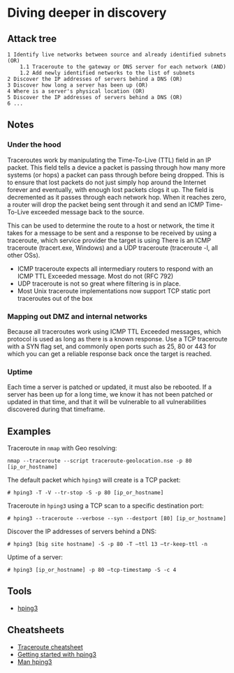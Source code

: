 # Diving deeper in discovery

## Attack tree

```text
1 Identify live networks between source and already identified subnets (OR)
    1.1 Traceroute to the gateway or DNS server for each network (AND)
    1.2 Add newly identified networks to the list of subnets
2 Discover the IP addresses of servers behind a DNS (OR)
3 Discover how long a server has been up (OR)
4 Where is a server's physical location (OR)
5 Discover the IP addresses of servers behind a DNS (OR)
6 ...
```

## Notes

### Under the hood
Traceroutes work by manipulating the Time-To-Live (TTL) field in an IP packet. This field tells a device a packet is passing through how many more systems (or hops) a packet can pass through before being dropped. This is to ensure that lost packets do not just simply hop around the Internet forever and eventually, with enough lost packets clogs it up. The field is decremented as it passes through each network hop. When it reaches zero, a router will drop the packet being sent through it and send an ICMP Time-To-Live exceeded message back to the source.

This can be used to determine the route to a host or network, the time it takes for a message to be sent and a response to be received by using a traceroute, which service provider the target is using
There is an ICMP traceroute (tracert.exe, Windows) and a UDP traceroute (traceroute -l, all other OSs).
       
* ICMP traceroute expects all intermediary routers to respond with an ICMP TTL Exceeded message. Most do not (RFC 792)
* UDP traceroute is not so great where filtering is in place. 
* Most Unix traceroute implementations now support TCP static port traceroutes out of the box

### Mapping out DMZ and internal networks
Because all traceroutes work using ICMP TTL Exceeded messages, which protocol is used as long as there is a known 
response. Use a TCP traceroute with a SYN flag set, and commonly open ports such as 25, 80 or 443 for which you can get 
a reliable response back once the target is reached. 

### Uptime
Each time a server is patched or updated, it must also be rebooted. If a server has been up for a long time, we know it 
has not been patched or updated in that time, and that it will be vulnerable to all vulnerabilities discovered during 
that timeframe.

## Examples

Traceroute in `nmap` with Geo resolving:
```text
nmap --traceroute --script traceroute-geolocation.nse -p 80 [ip_or_hostname]
```

The default packet which `hping3` will create is a TCP packet:
```text
# hping3 -T -V --tr-stop -S -p 80 [ip_or_hostname]
```

Traceroute in `hping3` using a TCP scan to a specific destination port:
```text
# hping3 --traceroute --verbose --syn --destport [80] [ip_or_hostname]
```

Discover the IP addresses of servers behind a DNS:
```text
# hping3 [big site hostname] -S -p 80 -T –ttl 13 –tr-keep-ttl -n
```

Uptime of a server:
```text
# hping3 [ip_or_hostname] -p 80 –tcp-timestamp -S -c 4
```

## Tools

* [hping3](https://www.kali.org/tools/hping3/)

## Cheatsheets

* [Traceroute cheatsheet](cheatsheets:docs/scanning/Traceroute-cheatsheet)
* [Getting started with hping3](http://wiki.hping.org/94)
* [Man hping3](https://linux.die.net/man/8/hping3)
